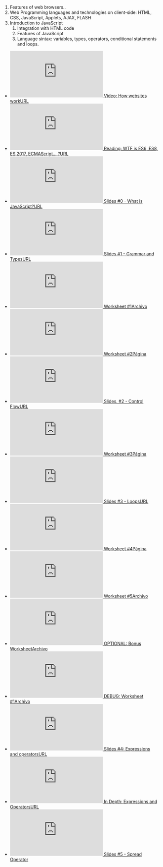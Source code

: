 1. Features of web browsers..
2. Web Programming languages and technologies on client-side: HTML, CSS, JavaScript, Applets, AJAX, FLASH
3. Introduction to JavaScript
   1. Integration with HTML code
   2. Features of JavaScript
   3. Language sintax: variables, types, operators, conditional statements and loops.



- [![URL](https://www.iesayala.com/moodle/theme/image.php?theme=formal_white&image=f%2Fweb&rev=144) Video: How websites workURL](https://www.iesayala.com/moodle/mod/url/view.php?id=2986)
- [![URL](https://www.iesayala.com/moodle/theme/image.php?theme=formal_white&image=f%2Fweb&rev=144) Reading: WTF is ES6, ES8, ES 2017, ECMAScript… ?URL](https://www.iesayala.com/moodle/mod/url/view.php?id=4961)
- [![URL](https://www.iesayala.com/moodle/theme/image.php?theme=formal_white&image=f%2Fweb&rev=144) Slides #0 - What is JavaScript?URL](https://www.iesayala.com/moodle/mod/url/view.php?id=5678)
- [![URL](https://www.iesayala.com/moodle/theme/image.php?theme=formal_white&image=f%2Fweb&rev=144) Slides #1 - Grammar and TypesURL](https://www.iesayala.com/moodle/mod/url/view.php?id=2989)
- [![Archivo](https://www.iesayala.com/moodle/theme/image.php?theme=formal_white&image=f%2Fpdf&rev=144) Worksheet #1Archivo](https://www.iesayala.com/moodle/mod/resource/view.php?id=926)
- [![Página](https://www.iesayala.com/moodle/theme/image.php?theme=formal_white&image=icon&rev=144&component=page) Worksheet #2Página](https://www.iesayala.com/moodle/mod/page/view.php?id=2990)
- [![URL](https://www.iesayala.com/moodle/theme/image.php?theme=formal_white&image=f%2Fweb&rev=144) Slides. #2 - Control FlowURL](https://www.iesayala.com/moodle/mod/url/view.php?id=2992)
- [![Página](https://www.iesayala.com/moodle/theme/image.php?theme=formal_white&image=icon&rev=144&component=page) Worksheet #3Página](https://www.iesayala.com/moodle/mod/page/view.php?id=2991)
- [![URL](https://www.iesayala.com/moodle/theme/image.php?theme=formal_white&image=f%2Fweb&rev=144) Slides #3 - LoopsURL](https://www.iesayala.com/moodle/mod/url/view.php?id=4966)
- [![Página](https://www.iesayala.com/moodle/theme/image.php?theme=formal_white&image=icon&rev=144&component=page) Worksheet #4Página](https://www.iesayala.com/moodle/mod/page/view.php?id=2993)
- [![Archivo](https://www.iesayala.com/moodle/theme/image.php?theme=formal_white&image=f%2Fpdf&rev=144) Worksheet #5Archivo](https://www.iesayala.com/moodle/mod/resource/view.php?id=928)
- [![Archivo](https://www.iesayala.com/moodle/theme/image.php?theme=formal_white&image=f%2Fpdf&rev=144) OPTIONAL: Bonus WorksheetArchivo](https://www.iesayala.com/moodle/mod/resource/view.php?id=927)
- [![Archivo](https://www.iesayala.com/moodle/theme/image.php?theme=formal_white&image=f%2Fzip&rev=144) DEBUG: Worksheet #1Archivo](https://www.iesayala.com/moodle/mod/resource/view.php?id=3662)
- [![URL](https://www.iesayala.com/moodle/theme/image.php?theme=formal_white&image=f%2Fweb&rev=144) Slides #4: Expressions and operatorsURL](https://www.iesayala.com/moodle/mod/url/view.php?id=4967)
- [![URL](https://www.iesayala.com/moodle/theme/image.php?theme=formal_white&image=f%2Fweb&rev=144) In Depth: Expressions and OperatorsURL](https://www.iesayala.com/moodle/mod/url/view.php?id=4992)
- [![URL](https://www.iesayala.com/moodle/theme/image.php?theme=formal_white&image=f%2Fweb&rev=144) Slides #5 - Spread Operator](https://www.iesayala.com/moodle/mod/url/view.php?id=4995)